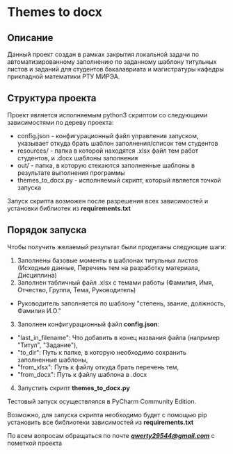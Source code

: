 # Themes to docx

## Описание

Данный проект создан в рамках закрытия локальной задачи по автоматизированному заполнению по заданному шаблону титульных 
листов и заданий для студентов бакалавриата и магистратуры кафедры прикладной математики РТУ МИРЭА. 

## Структура проекта

Проект является исполняемым python3 скриптом со следующими зависимостями по дереву проекта:

- config.json - конфигурационный файл управления запуском, указывает откуда брать шаблон заполнения/список тем студентов
- resources/ - папка в которой находятся .xlsx файл тем работ студентов, и .docx шаблоны заполнения
- out/ - папка, в которую стекаются заполненные шаблоны в результате выполнения программы
- themes_to_docx.py - исполняемый скрипт, который является точкой запуска

Запуск скрипта возможен после разрешения всех зависимостей и установки библиотек из **requirements.txt**

## Порядок запуска

Чтобы получить желаемый результат были проделаны следующие шаги:

1. Заполнены базовые моменты в шаблонах титульных листов (Исходные данные, Перечень тем на разработку материала, Дисциплина)
2. Заполнен табличный файл .xlsx с темами работы (Фамилия, Имя, Отчество, Группа, Тема, Руководитель)
- Руководитель заполняется по шаблону "степень, звание, должность, Фамилия И.О."
3. Заполнен конфигурационный файл **config.json**:
- "last_in_filename": Что добавить в конец названия файла (например "Титул", "Задание"),
- "to_dir": Путь к папке, в которую необходимо сохранить заполненные шаблоны,
- "from_xlsx": Путь к файлу откуда брать перечень тем,
- "from_docx": Путь к файлу шаблона в .docx
4. Запустить скрипт **themes_to_docx.py**

Тестовый запуск осуществлялся в PyCharm Community Edition.

Возможно, для запуска скрипта необходимо будет с помощью pip установить все библиотеки зависимостей из **requirements.txt**

По всем вопросам обращаться по почте ***qwerty29544@gmail.com*** с пометкой проекта